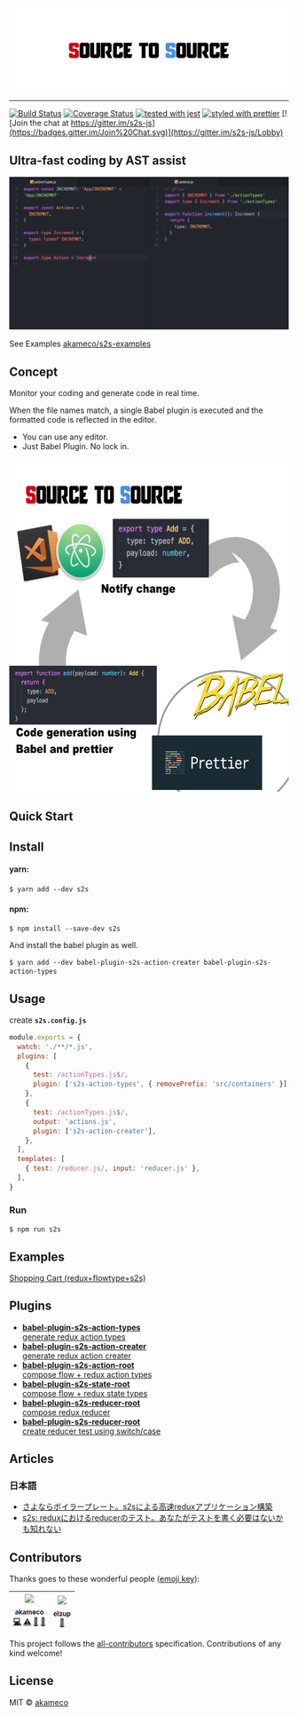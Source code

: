 [![s2s](https://github.com/akameco/logos/blob/master/s2s/s2s-logo.png?raw=true)](https://github.com/akameco/s2s)

<hr>

[![Build Status](https://travis-ci.org/akameco/s2s.svg?branch=master)](https://travis-ci.org/akameco/s2s)
[![Coverage Status](https://coveralls.io/repos/github/akameco/s2s/badge.svg?branch=master)](https://coveralls.io/github/akameco/s2s?branch=master)
[![tested with jest](https://img.shields.io/badge/tested_with-jest-99424f.svg)](https://github.com/facebook/jest)
[![styled with prettier](https://img.shields.io/badge/styled_with-prettier-ff69b4.svg)](https://github.com/prettier/prettier)
[![Join the chat at https://gitter.im/s2s-js](https://badges.gitter.im/Join%20Chat.svg)](https://gitter.im/s2s-js/Lobby)


## Ultra-fast coding by AST assist

<img src="https://raw.githubusercontent.com/akameco/s2s-examples/master/media/demo.gif" />

See Examples [akameco/s2s-examples](https://github.com/akameco/s2s-examples)

## Concept

Monitor your coding and generate code in real time.  

When the file names match, a single Babel plugin is executed and the formatted code is reflected in the editor.

- You can use any editor.
- Just Babel Plugin. No lock in.

<img src="https://github.com/akameco/logos/blob/master/s2s/s2s-concept.png?raw=true" height=600 />

## Quick Start

## Install

#### yarn:
```
$ yarn add --dev s2s
```

#### npm:
```
$ npm install --save-dev s2s
```

And install the babel plugin as well.

```
$ yarn add --dev babel-plugin-s2s-action-creater babel-plugin-s2s-action-types
```


## Usage

create **`s2s.config.js`**

```js
module.exports = {
  watch: './**/*.js',
  plugins: [
    {
      test: /actionTypes.js$/,
      plugin: ['s2s-action-types', { removePrefix: 'src/containers' }],
    },
    {
      test: /actionTypes.js$/,
      output: 'actions.js',
      plugin: ['s2s-action-creater'],
    },
  ],
  templates: [
    { test: /reducer.js/, input: 'reducer.js' },
  ],
}
```


### Run

```
$ npm run s2s
```


## Examples

[Shopping Cart (redux+flowtype+s2s)](https://github.com/akameco/s2s-examples)


## Plugins


- [**babel-plugin-s2s-action-types**<br>generate redux action types](https://github.com/akameco/s2s-plugins/tree/master/packages/babel-plugin-s2s-action-types)
- [**babel-plugin-s2s-action-creater**<br>generate redux action creater](https://github.com/akameco/s2s-plugins/tree/master/packages/babel-plugin-s2s-action-creater)
- [**babel-plugin-s2s-action-root**<br>compose flow + redux action types](https://github.com/akameco/s2s-plugins/tree/master/packages/babel-plugin-s2s-action-root)
- [**babel-plugin-s2s-state-root**<br>compose flow + redux state types](https://github.com/akameco/s2s-plugins/tree/master/packages/babel-plugin-s2s-state-root)
- [**babel-plugin-s2s-reducer-root**<br>compose redux reducer](https://github.com/akameco/s2s-plugins/tree/master/packages/babel-plugin-s2s-reducer-root)
- [**babel-plugin-s2s-reducer-root**<br>create reducer test using switch/case](https://github.com/akameco/s2s-plugins/tree/master/packages/babel-plugin-s2s-reducer-test-case)

## Articles
### 日本語

- [さよならボイラープレート。s2sによる高速reduxアプリケーション構築](https://qiita.com/akameco/items/e1489c6bbf3439ec6ca4)
- [s2s: reduxにおけるreducerのテスト。あなたがテストを書く必要はないかも知れない](https://qiita.com/akameco/items/66a2232df0e95e5bfe31)

## Contributors

Thanks goes to these wonderful people ([emoji key](https://github.com/kentcdodds/all-contributors#emoji-key)):

<!-- ALL-CONTRIBUTORS-LIST:START - Do not remove or modify this section -->
| [<img src="https://avatars2.githubusercontent.com/u/4002137?v=4" width="100px;"/><br /><sub>akameco</sub>](http://akameco.github.io)<br />[💻](https://github.com/akameco/s2s/commits?author=akameco "Code") [⚠️](https://github.com/akameco/s2s/commits?author=akameco "Tests") [💬](#question-akameco "Answering Questions") [🤔](#ideas-akameco "Ideas, Planning, & Feedback") | [<img src="https://avatars3.githubusercontent.com/u/2284908?v=4" width="100px;"/><br /><sub>elzup</sub>](https://elzup.com)<br />[🤔](#ideas-elzup "Ideas, Planning, & Feedback") |
| :---: | :---: |
<!-- ALL-CONTRIBUTORS-LIST:END -->

This project follows the [all-contributors](https://github.com/kentcdodds/all-contributors) specification. Contributions of any kind welcome!

## License

MIT © [akameco](http://akameco.github.io)
